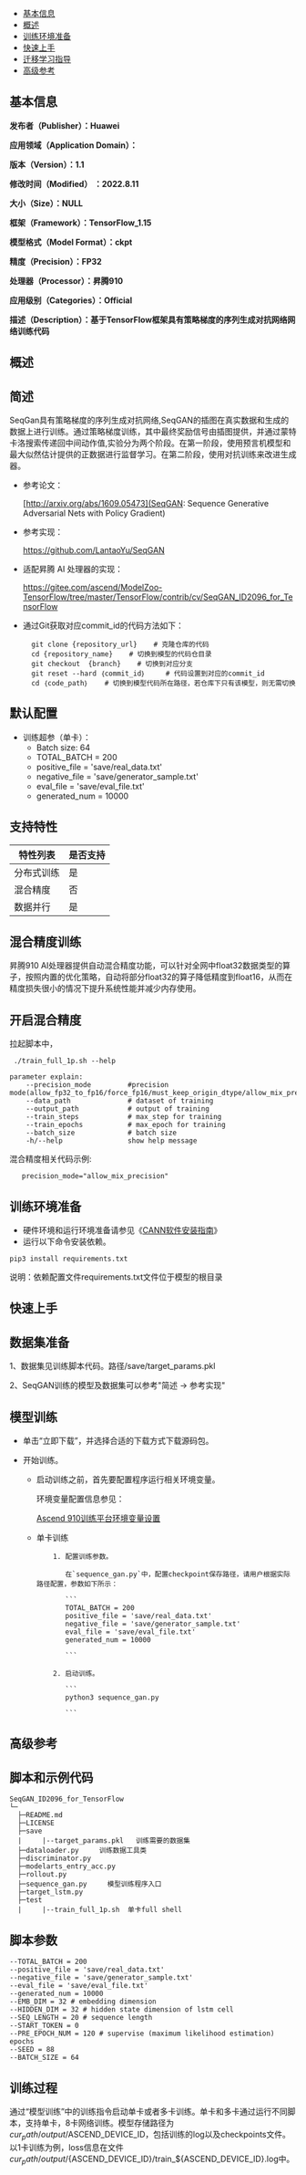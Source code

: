 - [基本信息](#基本信息.md)
- [概述](#概述.md)
- [训练环境准备](#训练环境准备.md)
- [快速上手](#快速上手.md)
- [迁移学习指导](#迁移学习指导.md)
- [高级参考](#高级参考.md)
<h2 id="基本信息.md">基本信息</h2>

**发布者（Publisher）：Huawei**

**应用领域（Application Domain）：**

**版本（Version）：1.1**

**修改时间（Modified） ：2022.8.11**

**大小（Size）：NULL**

**框架（Framework）：TensorFlow_1.15**

**模型格式（Model Format）：ckpt**

**精度（Precision）：FP32**

**处理器（Processor）：昇腾910**

**应用级别（Categories）：Official**

**描述（Description）：基于TensorFlow框架具有策略梯度的序列生成对抗网络网络训练代码**

<h2 id="概述.md">概述</h2>

## 简述<a name="section194554031510"></a>

SeqGan具有策略梯度的序列生成对抗网络,SeqGAN的插图在真实数据和生成的数据上进行训练。通过策略梯度训练，其中最终奖励信号由插图提供，并通过蒙特卡洛搜索传递回中间动作值,实验分为两个阶段。在第一阶段，使用预言机模型和最大似然估计提供的正数据进行监督学习。在第二阶段，使用对抗训练来改进生成器。

- 参考论文：
  
  [http://arxiv.org/abs/1609.05473](SeqGAN: Sequence Generative Adversarial Nets with Policy Gradient)

- 参考实现：

  https://github.com/LantaoYu/SeqGAN

- 适配昇腾 AI 处理器的实现：
  
  https://gitee.com/ascend/ModelZoo-TensorFlow/tree/master/TensorFlow/contrib/cv/SeqGAN_ID2096_for_TensorFlow

- 通过Git获取对应commit\_id的代码方法如下：
  
        git clone {repository_url}    # 克隆仓库的代码
        cd {repository_name}    # 切换到模型的代码仓目录
        git checkout  {branch}    # 切换到对应分支
        git reset --hard ｛commit_id｝     # 代码设置到对应的commit_id
        cd ｛code_path｝    # 切换到模型代码所在路径，若仓库下只有该模型，则无需切换
    

## 默认配置<a name="section91661242121611"></a>

-   训练超参（单卡）：
    - Batch size: 64
    - TOTAL_BATCH = 200
    - positive_file = 'save/real_data.txt'
    - negative_file = 'save/generator_sample.txt'
    - eval_file = 'save/eval_file.txt'
    - generated_num = 10000


## 支持特性<a name="section1899153513554"></a>

| 特性列表   | 是否支持 |
| ---------- | -------- |
| 分布式训练 | 是       |
| 混合精度   | 否      |
| 数据并行   | 是       |


## 混合精度训练<a name="section168064817164"></a>

昇腾910 AI处理器提供自动混合精度功能，可以针对全网中float32数据类型的算子，按照内置的优化策略，自动将部分float32的算子降低精度到float16，从而在精度损失很小的情况下提升系统性能并减少内存使用。

## 开启混合精度<a name="section20779114113713"></a>

拉起脚本中，

```
 ./train_full_1p.sh --help

parameter explain:
    --precision_mode         #precision mode(allow_fp32_to_fp16/force_fp16/must_keep_origin_dtype/allow_mix_precision)
    --data_path              # dataset of training
    --output_path            # output of training
    --train_steps            # max_step for training
    --train_epochs           # max_epoch for training
    --batch_size             # batch size
    -h/--help                show help message
```

混合精度相关代码示例:

 ```
    precision_mode="allow_mix_precision"

 ```

<h2 id="训练环境准备.md">训练环境准备</h2>

-  硬件环境和运行环境准备请参见《[CANN软件安装指南](https://support.huawei.com/enterprise/zh/ascend-computing/cann-pid-251168373?category=installation-update)》
-  运行以下命令安装依赖。
```
pip3 install requirements.txt
```
说明：依赖配置文件requirements.txt文件位于模型的根目录

<h2 id="快速上手.md">快速上手</h2>

## 数据集准备<a name="section361114841316"></a>

1、数据集见训练脚本代码。路径/save/target_params.pkl

2、SeqGAN训练的模型及数据集可以参考"简述 -> 参考实现"


## 模型训练<a name="section715881518135"></a>

- 单击“立即下载”，并选择合适的下载方式下载源码包。
- 开始训练。

    - 启动训练之前，首先要配置程序运行相关环境变量。

      环境变量配置信息参见：

      [Ascend 910训练平台环境变量设置](https://gitee.com/ascend/modelzoo/wikis/Ascend%20910%E8%AE%AD%E7%BB%83%E5%B9%B3%E5%8F%B0%E7%8E%AF%E5%A2%83%E5%8F%98%E9%87%8F%E8%AE%BE%E7%BD%AE?sort_id=3148819)

    - 单卡训练


              1. 配置训练参数。
            
                 在`sequence_gan.py`中，配置checkpoint保存路径，请用户根据实际路径配置，参数如下所示：
            
                 ```
                 TOTAL_BATCH = 200
                 positive_file = 'save/real_data.txt'
                 negative_file = 'save/generator_sample.txt'
                 eval_file = 'save/eval_file.txt'
                 generated_num = 10000

                 ```
            
              2. 启动训练。
            
                 ```
                 python3 sequence_gan.py 

                 ```
            


<h2 id="高级参考.md">高级参考</h2>

## 脚本和示例代码

```
SeqGAN_ID2096_for_TensorFlow 
└─
  ├─README.md
  ├─LICENSE  
  ├─save
  |     |--target_params.pkl   训练需要的数据集
  ├─dataloader.py     训练数据工具类 
  ├─discriminator.py    
  ├─modelarts_entry_acc.py   
  ├─rollout.py     
  ├─sequence_gan.py     模型训练程序入口
  ├─target_lstm.py
  ├─test
  |     |--train_full_1p.sh  单卡full shell
```

## 脚本参数<a name="section6669162441511"></a>

```
--TOTAL_BATCH = 200
--positive_file = 'save/real_data.txt'
--negative_file = 'save/generator_sample.txt'
--eval_file = 'save/eval_file.txt'
--generated_num = 10000
--EMB_DIM = 32 # embedding dimension
--HIDDEN_DIM = 32 # hidden state dimension of lstm cell
--SEQ_LENGTH = 20 # sequence length
--START_TOKEN = 0
--PRE_EPOCH_NUM = 120 # supervise (maximum likelihood estimation) epochs
--SEED = 88
--BATCH_SIZE = 64

```

## 训练过程<a name="section1589455252218"></a>

通过“模型训练”中的训练指令启动单卡或者多卡训练。单卡和多卡通过运行不同脚本，支持单卡，8卡网络训练。模型存储路径为${cur_path}/output/$ASCEND_DEVICE_ID，包括训练的log以及checkpoints文件。以1卡训练为例，loss信息在文件${cur_path}/output/${ASCEND_DEVICE_ID}/train_${ASCEND_DEVICE_ID}.log中。
